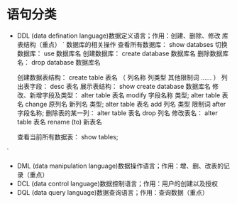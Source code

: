 # 语句分类
- DDL (data defination language)数据定义语言；作用：创建、删除、修改 库表结构（重点）
`
    数据库的相关操作
    查看所有数据库：
    show databses
    切换数据库：
    use 数据库名
    创建数据库：
    create database 数据库名
    删除数据库名：
    drop database 数据库名

    创建数据表结构：
    create table 表名 （
        列名称 列类型 其他限制词
        ......
    ）
    列出表字段：
    desc 表名
    展示表结构：
    show create database 数据库名
    修改、新增字段及类型：
    alter table 表名 modify 字段名称 类型;
    alter table 表名 change 原列名 新列名 类型;
    alter table 表名 add 列名 类型 限制词 after 字段名称;
    删除表的某一列：
    alter table 表名 drop 列名
    修改表名：
    alter table 表名 rename (to) 新表名

    查看当前所有数据表：
    show tables;


`


- DML (data manipulation language)数据操作语言；作用：增、删、改表的记录（重点）
- DCL (data control language)数据控制语言；作用：用户的创建以及授权
- DQL (data query language)数据查询语言；作用：查询数据（重点）